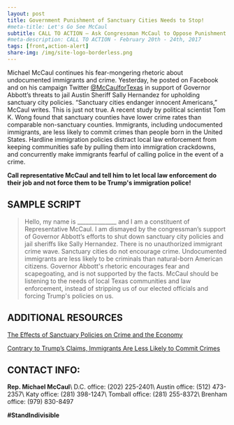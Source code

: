 ```yaml
---
layout: post
title: Government Punishment of Sanctuary Cities Needs to Stop!
#meta-title: Let's Go See McCaul
subtitle: CALL TO ACTION – Ask Congressman McCaul to Oppose Punishment of Sanctuary Cities
#meta-description: CALL TO ACTION - February 20th - 24th, 2017
tags: [front,action-alert]
share-img: /img/site-logo-borderless.png
---
```

Michael McCaul continues his fear-mongering rhetoric about undocumented immigrants and crime. Yesterday, he posted on Facebook and on his campaign Twitter  [@McCaulforTexas](https://twitter.com/McCaulForTexas) in support of Governor Abbott’s threats to jail Austin Sheriff Sally Hernandez for upholding sanctuary city policies. “Sanctuary cities endanger innocent Americans,” McCaul writes. This is just not true. A recent study by political scientist Tom K. Wong found that sanctuary counties have lower crime rates than comparable non-sanctuary counties. Immigrants, including undocumented immigrants, are less likely to commit crimes than people born in the United States. Hardline immigration policies distract local law enforcement from keeping communities safe by pulling them into immigration crackdowns, and concurrently make immigrants fearful of calling police in the event of a crime.

**Call representative McCaul and tell him to let local law enforcement do their job and not force them to be Trump's immigration police!**

## SAMPLE SCRIPT
>Hello, my name is &#95;&#95;&#95;&#95;&#95;&#95;&#95;&#95;&#95;&#95;&#95;&#95;&#95;&#95; and I am a constituent of Representative McCaul. I am dismayed by the congressman’s support of Governor Abbott’s efforts to shut down sanctuary city policies and jail sheriffs like Sally Hernandez. There is no unauthorized immigrant crime wave. Sanctuary cities do not encourage crime. Undocumented immigrants are less likely to be criminals than natural-born American citizens. Governor Abbott's rhetoric encourages fear and scapegoating, and is not supported by the facts. McCaul should be listening to the needs of local Texas communities and law enforcement, instead of stripping us of our elected officials and forcing Trump's policies on us.

## ADDITIONAL RESOURCES
[The Effects of Sanctuary Policies on Crime and the Economy](https://www.americanprogress.org/issues/immigration/reports/2017/01/26/297366/the-effects-of-sanctuary-policies-on-crime-and-the-economy/)

[Contrary to Trump’s Claims, Immigrants Are Less Likely to Commit Crimes](https://mobile.nytimes.com/2017/01/26/us/trump-illegal-immigrants-crime.html)

## CONTACT INFO:

**Rep. Michael McCaul**\\
D.C. office: (202) 225-2401\\
Austin office: (512) 473-2357\\
Katy office: (281) 398-1247\\
Tomball office: (281) 255-8372\\
Brenham office: (979) 830-8497

**#StandIndivisible**
